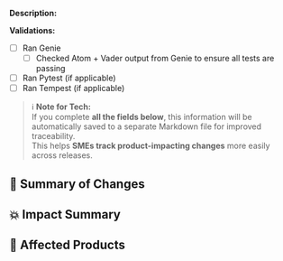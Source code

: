 **Description:**

**Validations:**
- [ ] Ran Genie  
  - [ ] Checked Atom + Vader output from Genie to ensure all tests are passing  
- [ ] Ran Pytest (if applicable)  
- [ ] Ran Tempest (if applicable)  

> ℹ️ **Note for Tech:**  
> If you complete **all the fields below**, this information will be automatically saved to a separate Markdown file for improved traceability.  
> This helps **SMEs track product-impacting changes** more easily across releases.


## 📝 Summary of Changes  
<!-- summary_changes: Start here -->


## 💥 Impact Summary  
<!-- impact_summary: Start here -->


## 🧠 Affected Products  
<!-- ✅ Please select from the list below (copy/paste one or more):  
- APX  - Benematch  - Buersco  - ESRD Predictor  - Fraud  - Hermes
- HiLo  - Pirelli  - Prometheus  - PUF  - QEXPUsco  - Reggie  
- Saturn  - Speicality Predictor  - Vanessa  - Scrappy  
- Infrastructure  - Curif  - Hercules -->
<!-- impact_project: Start here -->




